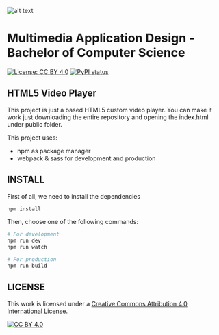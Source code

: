 ![alt text](https://comunicacion.umh.es/files/2017/12/LOGO-ART-PRINCIPAL-IMPRESION-FONDO-BLANCOexportado.jpg)

# Multimedia Application Design - Bachelor of Computer Science
[![License: CC BY 4.0](https://img.shields.io/badge/License-CC%20BY%204.0-lightgrey.svg)](https://creativecommons.org/licenses/by/4.0/)
[![PyPI status](https://img.shields.io/pypi/status/ansicolortags.svg)](https://pypi.python.org/pypi/ansicolortags/)
## HTML5 Video Player
This project is just a based HTML5 custom video player. You can make it work just downloading the entire repository and opening the index.html under public folder.

This project uses:
- npm as package manager
- webpack & sass for development and production

## INSTALL

First of all, we need to install the dependencies
```bash
npm install
```

Then, choose one of the following commands:
```bash
# For development
npm run dev
npm run watch

# For production
npm run build
```

## LICENSE
This work is licensed under a [Creative Commons Attribution 4.0 International
License][cc-by].

[![CC BY 4.0][cc-by-image]][cc-by]

[cc-by]: http://creativecommons.org/licenses/by/4.0/
[cc-by-image]: https://i.creativecommons.org/l/by/4.0/88x31.png
[cc-by-shield]: https://img.shields.io/badge/License-CC%20BY%204.0-lightgrey.svg